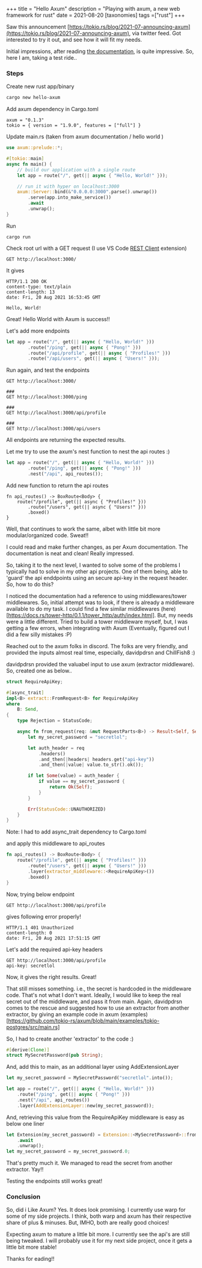 +++
title = "Hello Axum"
description = "Playing with axum, a new web framework for rust"
date = 2021-08-20
[taxonomies]
tags =["rust"]
+++


Saw this announcement [https://tokio.rs/blog/2021-07-announcing-axum](https://tokio.rs/blog/2021-07-announcing-axum), via twitter feed. Got interested to try it out, and see how it will fit my needs.

Initial impressions, after reading [the documentation](https://docs.rs/axum/0.1.3/axum/), is quite impressive. So, here I am, taking a test ride..


### Steps

Create new rust app/binary
```bash
cargo new hello-axum
```

Add axum dependency in Cargo.toml
```
axum = "0.1.3"
tokio = { version = "1.9.0", features = ["full"] }
```

Update main.rs (taken from axum documentation / hello world )
```rust
use axum::prelude::*;

#[tokio::main]
async fn main() {
    // build our application with a single route
    let app = route("/", get(|| async { "Hello, World!" }));

    // run it with hyper on localhost:3000
    axum::Server::bind(&"0.0.0.0:3000".parse().unwrap())
        .serve(app.into_make_service())
        .await
        .unwrap();
}
```

Run
```
cargo run
```

Check root url with a GET request (I use VS Code [REST Client](https://marketplace.visualstudio.com/items?itemName=humao.rest-client) extension)
```
GET http://localhost:3000/
```

It gives 
```
HTTP/1.1 200 OK
content-type: text/plain
content-length: 13
date: Fri, 20 Aug 2021 16:53:45 GMT

Hello, World!
```

Great! Hello World with Axum is success!!

Let's add more endpoints
```rust
let app = route("/", get(|| async { "Hello, World!" }))
        .route("/ping", get(|| async { "Pong!" }))
        .route("/api/profile", get(|| async { "Profiles!" }))
        .route("/api/users", get(|| async { "Users!" }));
```

Run again, and test the endpoints
```
GET http://localhost:3000/

###
GET http://localhost:3000/ping

###
GET http://localhost:3000/api/profile

###
GET http://localhost:3000/api/users
```

All endpoints are returning the expected results.

Let me try to use the axum's nest function to nest the api routes :)
```rust
let app = route("/", get(|| async { "Hello, World!" }))
        .route("/ping", get(|| async { "Pong!" }))
        .nest("/api", api_routes());
```

Add new function to return the api routes
```
fn api_routes() -> BoxRoute<Body> {
    route("/profile", get(|| async { "Profiles!" }))
        .route("/users", get(|| async { "Users!" }))
        .boxed()
}
```

Well, that continues to work the same, albet with little bit more modular/organized code. Sweat!!

I could read and make further changes, as per Axum documentation. The documentation is neat and clean! Really impressed.

So, taking it to the next level, I wanted to solve some of the problems I typically had to solve in my other api projects. One of them being, able to 'guard' the api enddpoints using an secure api-key in the request header. So, how to do this?

I noticed the documentation had a reference to using middlewares/tower middlewares. So, initial attempt was to look, if there is already a middleware available to do my task. I could find a few similar middlewares (here)[https://docs.rs/tower-http/0.1.1/tower_http/auth/index.html]. But, my needs were a little different. Tried to build a tower middleware myself, but, I was getting a few errors, when integrating with Axum (Eventually, figured out I did a few silly mistakes :P)

Reached out to the axum folks in discord. The folks are very friendly, and provided  the inputs almost real time, especially, davidpdrsn and ChillFish8 :)

davidpdrsn provided the valuabel input to use axum (extractor middleware). So, created one as below..

```rust
struct RequireApiKey;

#[async_trait]
impl<B> extract::FromRequest<B> for RequireApiKey
where
    B: Send,
{
    type Rejection = StatusCode;

    async fn from_request(req: &mut RequestParts<B>) -> Result<Self, Self::Rejection> {
        let my_secret_password = "secretlol";

        let auth_header = req
            .headers()
            .and_then(|headers| headers.get("api-key"))
            .and_then(|value| value.to_str().ok());

        if let Some(value) = auth_header {
            if value == my_secret_password {
                return Ok(Self);
            }
        }

        Err(StatusCode::UNAUTHORIZED)
    }
}
```

Note: I had to add async_trait dependency to Cargo.toml

and apply this middleware to api_routes
```rust
fn api_routes() -> BoxRoute<Body> {
    route("/profile", get(|| async { "Profiles!" }))
        .route("/users", get(|| async { "Users!" }))
        .layer(extractor_middleware::<RequireApiKey>())
        .boxed()
}
```
Now, trying below endpoint 
```
GET http://localhost:3000/api/profile
```
gives following error properly!
```
HTTP/1.1 401 Unauthorized
content-length: 0
date: Fri, 20 Aug 2021 17:51:15 GMT
```

Let's add the required api-key headers
```
GET http://localhost:3000/api/profile
api-key: secretlol
```

Now, it gives the right results. Great!

That still misses something. i.e., the secret is hardcoded in the middleware code. That's not what I don't want. Ideally, I would like to keep the real secret out of the middleware, and pass it from main. Again, davidpdrsn comes to the rescue and suggested how to use an extractor from another extractor, by giving an example code in axum (examples)[https://github.com/tokio-rs/axum/blob/main/examples/tokio-postgres/src/main.rs]

So, I had to create another 'extractor' to the code :)

```rust
#[derive(Clone)]
struct MySecretPassword(pub String);
```

And, add this to main, as an additional layer using AddExtensionLayer
```rust
let my_secret_password = MySecretPassword("secretlol".into());

let app = route("/", get(|| async { "Hello, World!" }))
    .route("/ping", get(|| async { "Pong!" }))
    .nest("/api", api_routes())
    .layer(AddExtensionLayer::new(my_secret_password));

```

And, retrieving this value from the RequireApiKey middleware is easy as below one liner
```rust
let Extension(my_secret_password) = Extension::<MySecretPassword>::from_request(req)
    .await
    .unwrap();
let my_secret_password = my_secret_password.0;
```

That's pretty much it. We managed to read the secret from another extractor. Yay!!

Testing the endpoints still works great!

### Conclusion

So, did i Like Axum? Yes. It does look promising. I currently use warp for some of my side projects. I think, both warp and axum has their respective share of plus & minuses. But, IMHO, both are really good choices! 

Expecting axum to mature a little bit more. I currently see the api's are still being tweaked.  I will probably use it for my next side project, once it gets a little bit more stable!

Thanks for eading!!
